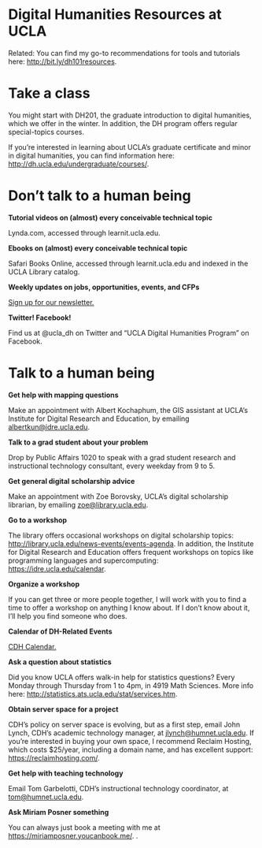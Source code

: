 # Digital Humanities Resources at UCLA

Related: You can find my go-to recommendations for tools and tutorials
here: http://bit.ly/dh101resources.

# Take a class

You might start with DH201, the graduate introduction to digital
humanities, which we offer in the winter. In addition, the DH program
offers regular special-topics courses.

If you’re interested in learning about UCLA’s graduate certificate and minor in
digital humanities, you can find information here:
http://dh.ucla.edu/undergraduate/courses/.

# Don’t talk to a human being

**Tutorial videos on (almost) every conceivable technical topic**

Lynda.com, accessed through learnit.ucla.edu.

**Ebooks on (almost) every conceivable technical topic**

Safari Books Online, accessed through learnit.ucla.edu and indexed in
the UCLA Library catalog.

**Weekly updates on jobs, opportunities, events, and CFPs**

[Sign up for our newsletter.](http://ucla.us15.list-manage.com/subscribe?u=f571e8b9f741118e5862bb349&id=383a8b4e7a)

**Twitter! Facebook!**

Find us at @ucla\_dh on Twitter and “UCLA Digital Humanities Program” on
Facebook.

# Talk to a human being

**Get help with mapping questions**

Make an appointment with Albert Kochaphum, the GIS assistant at UCLA’s
Institute for Digital Research and Education, by emailing
albertkun@idre.ucla.edu.

**Talk to a grad student about your problem**

Drop by Public Affairs 1020 to speak with a grad student research and instructional technology consultant, every weekday from 9 to 5.

**Get general digital scholarship advice**

Make an appointment with Zoe Borovsky, UCLA’s digital scholarship librarian, by emailing zoe@library.ucla.edu.

**Go to a workshop**

The library offers occasional workshops on digital scholarship topics:
http://library.ucla.edu/news-events/events-agenda. In addition, the
Institute for Digital Research and Education offers frequent workshops
on topics like programming languages and supercomputing:
https://idre.ucla.edu/calendar.

**Organize a workshop**

If you can get three or more people together, I will work with you to
find a time to offer a workshop on anything I know about. If I don’t
know about it, I’ll help you find someone who does.

**Calendar of DH-Related Events**

[CDH Calendar.](http://cdh.ucla.edu/events/)

**Ask a question about statistics**

Did you know UCLA offers walk-in help for statistics questions? Every Monday through Thursday from 1 to 4pm, in 4919 Math Sciences. More info here: http://statistics.ats.ucla.edu/stat/services.htm.

**Obtain server space for a project**

CDH’s policy on server space is evolving, but as a first step, email John Lynch, CDH’s academic technology manager, at jlynch@humnet.ucla.edu. If you’re interested in buying your own space, I recommend Reclaim Hosting, which costs $25/year, including a domain name, and has excellent support: https://reclaimhosting.com/.

**Get help with teaching technology**

Email Tom Garbelotti, CDH’s instructional technology coordinator, at
tom@humnet.ucla.edu.

**Ask Miriam Posner something**

You can always just book a meeting with me at https://miriamposner.youcanbook.me/.
.
